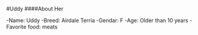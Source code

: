 #Uddy
####About Her

-Name:  Uddy
-Breed: Airdale Terria
-Gendar: F
-Age: Older than 10 years
-Favorite food: meats
